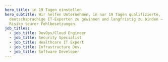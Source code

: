 ```yaml
---
hero_title: in 19 Tagen einstellen
hero_subtitle: Wir helfen Unternehmen, in nur 19 Tagen qualifizierte,
  deutschsprachige IT-Experten zu gewinnen und langfristig zu binden – ohne das
  Risiko teurer Fehlbesetzungen.
job_titles:
  - job_title: DevOps/Cloud Engineer
  - job_title: Security Specialist
  - job_title: Healthcare IT Expert
  - job_title: Infrastructure Dev.
  - job_title: Software Developer
---
```

